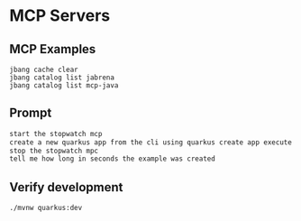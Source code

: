 # MCP Servers

## MCP Examples

```
jbang cache clear
jbang catalog list jabrena
jbang catalog list mcp-java
```

## Prompt

```bash
start the stopwatch mcp
create a new quarkus app from the cli using quarkus create app execute this command from the folder: demos/demo_06_mcp
stop the stopwatch mpc
tell me how long in seconds the example was created
```

## Verify development

```bash
./mvnw quarkus:dev
```